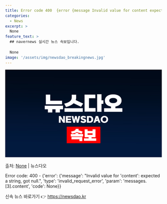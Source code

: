 ```yaml
---
title: Error code 400  {error {message Invalid value for content expected a string got null. type invalid_request_error param messages.[1].content code None}}
categories:
  - News
excerpt: >
  None
feature_text: >
  ## navernews 실시간 뉴스 속보입니다.

  None
image: '/assets/img/newsdao_breakingnews.jpg'
---
```


![뉴스다오 속보](/assets/img/newsdao_breakingnews.jpg)

<p>출처: <a href="https://newsdao.kr/4149" rel="dofollow">None</a> | 뉴스다오</p>

Error code: 400 - {'error': {'message': "Invalid value for 'content': expected a string, got null.", 'type': 'invalid_request_error', 'param': 'messages.[3].content', 'code': None}} 

신속 뉴스 바로가기 👉 <a href="https://newsdao.kr" rel="dofollow">https://newsdao.kr</a>


